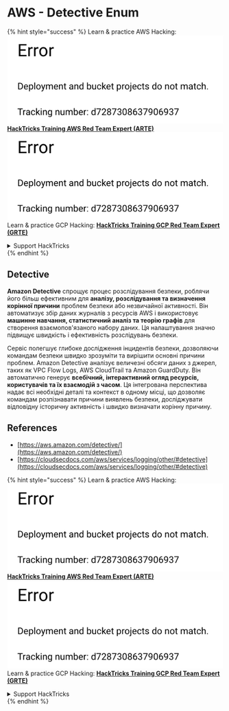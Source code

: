 # AWS - Detective Enum

{% hint style="success" %}
Learn & practice AWS Hacking:<img src="../../../../.gitbook/assets/image (1) (1).png" alt="" data-size="line">[**HackTricks Training AWS Red Team Expert (ARTE)**](https://training.hacktricks.xyz/courses/arte)<img src="../../../../.gitbook/assets/image (1) (1).png" alt="" data-size="line">\
Learn & practice GCP Hacking: <img src="../../../../.gitbook/assets/image (2).png" alt="" data-size="line">[**HackTricks Training GCP Red Team Expert (GRTE)**<img src="../../../../.gitbook/assets/image (2).png" alt="" data-size="line">](https://training.hacktricks.xyz/courses/grte)

<details>

<summary>Support HackTricks</summary>

* Check the [**subscription plans**](https://github.com/sponsors/carlospolop)!
* **Join the** 💬 [**Discord group**](https://discord.gg/hRep4RUj7f) or the [**telegram group**](https://t.me/peass) or **follow** us on **Twitter** 🐦 [**@hacktricks\_live**](https://twitter.com/hacktricks\_live)**.**
* **Share hacking tricks by submitting PRs to the** [**HackTricks**](https://github.com/carlospolop/hacktricks) and [**HackTricks Cloud**](https://github.com/carlospolop/hacktricks-cloud) github repos.

</details>
{% endhint %}

## Detective

**Amazon Detective** спрощує процес розслідування безпеки, роблячи його більш ефективним для **аналізу, розслідування та визначення корінної причини** проблем безпеки або незвичайної активності. Він автоматизує збір даних журналів з ресурсів AWS і використовує **машинне навчання, статистичний аналіз та теорію графів** для створення взаємопов'язаного набору даних. Ця налаштування значно підвищує швидкість і ефективність розслідувань безпеки.

Сервіс полегшує глибоке дослідження інцидентів безпеки, дозволяючи командам безпеки швидко зрозуміти та вирішити основні причини проблем. Amazon Detective аналізує величезні обсяги даних з джерел, таких як VPC Flow Logs, AWS CloudTrail та Amazon GuardDuty. Він автоматично генерує **всебічний, інтерактивний огляд ресурсів, користувачів та їх взаємодій з часом**. Ця інтегрована перспектива надає всі необхідні деталі та контекст в одному місці, що дозволяє командам розпізнавати причини виявлень безпеки, досліджувати відповідну історичну активність і швидко визначати корінну причину.

## References

* [https://aws.amazon.com/detective/](https://aws.amazon.com/detective/)
* [https://cloudsecdocs.com/aws/services/logging/other/#detective](https://cloudsecdocs.com/aws/services/logging/other/#detective)

{% hint style="success" %}
Learn & practice AWS Hacking:<img src="../../../../.gitbook/assets/image (1) (1).png" alt="" data-size="line">[**HackTricks Training AWS Red Team Expert (ARTE)**](https://training.hacktricks.xyz/courses/arte)<img src="../../../../.gitbook/assets/image (1) (1).png" alt="" data-size="line">\
Learn & practice GCP Hacking: <img src="../../../../.gitbook/assets/image (2).png" alt="" data-size="line">[**HackTricks Training GCP Red Team Expert (GRTE)**<img src="../../../../.gitbook/assets/image (2).png" alt="" data-size="line">](https://training.hacktricks.xyz/courses/grte)

<details>

<summary>Support HackTricks</summary>

* Check the [**subscription plans**](https://github.com/sponsors/carlospolop)!
* **Join the** 💬 [**Discord group**](https://discord.gg/hRep4RUj7f) or the [**telegram group**](https://t.me/peass) or **follow** us on **Twitter** 🐦 [**@hacktricks\_live**](https://twitter.com/hacktricks\_live)**.**
* **Share hacking tricks by submitting PRs to the** [**HackTricks**](https://github.com/carlospolop/hacktricks) and [**HackTricks Cloud**](https://github.com/carlospolop/hacktricks-cloud) github repos.

</details>
{% endhint %}
